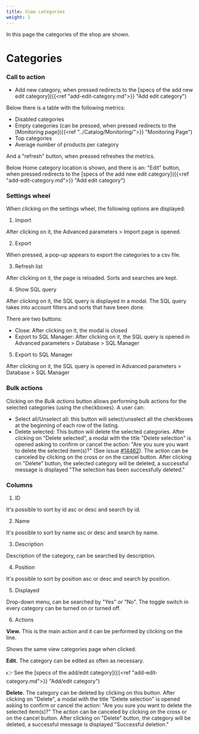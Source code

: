 ```yaml
---
title: View categories
weight: 1
---
```


In this page the categories of the shop are shown.

# Categories

### Call to action

 - Add new category, when pressed redirects to the [specs of the add new edit category]({{<ref "add-edit-category.md">}} "Add edit category") 

Below there is a table with the following metrics:

 - Disabled categories
 - Empty categories (can be pressed, when pressed redirects to the [Monitoring page]({{<ref "../Catalog/Monitoring/">}} "Monitoring Page")
 - Top categories
 - Average number of products per category

And a "refresh" button, when pressed refreshes the metrics.

Below Home category location is shown, and there is an: "Edit" button, when pressed redirects to the [specs of the add new edit category]({{<ref "add-edit-category.md">}} "Add edit category") 

### Settings wheel

When clicking on the settings wheel, the following options are displayed:

1) Import

After clicking on it, the Advanced parameters > Import page is opened.

2) Export

When pressed, a pop-up appears to export the categories to a csv file.

3) Refresh list

After clicking on it, the page is reloaded. Sorts and searches are kept.

4) Show SQL query

After clicking on it, the SQL query is displayed in a modal. The SQL query takes into account filters and sorts that have been done.

There are two buttons:

- Close: After clicking on it, the modal is closed
- Export to SQL Manager: After clicking on it, the SQL query is opened in Advanced parameters > Database > SQL Manager

5) Export to SQL Manager

After clicking on it, the SQL query is opened in Advanced parameters > Database > SQL Manager

### Bulk actions

Clicking on the _Bulk actions_ button allows performing bulk actions for the selected categories (using the checkboxes). A user can:

- Select all/Unselect all: this button will select/unselect all the checkboxes at the beginning of each row of the listing.
- Delete selected: This button will delete the selected categories. 
After clicking on "Delete selected", a modal with the title "Delete selection" is opened asking to confirm or cancel the action: "Are you sure you want to delete the selected item(s)?" (See issue [#14462](https://github.com/PrestaShop/PrestaShop/issues/14462)). The action can be canceled by clicking on the cross or on the cancel button.
After clicking on "Delete" button, the selected category will be deleted, a successful message is displayed "The selection has been successfully deleted."

### Columns

1) ID

It's possible to sort by id asc or desc and search by id.

2) Name

It's possible to sort by name asc or desc and search by name.

3) Description

Description of the category, can be searched by description.

4) Position

It's possible to sort by position asc or desc and search by position.

5) Displayed

Drop-down menu, can be searched by "Yes" or "No". The toggle switch in every category can be turned on or turned off.

6) Actions

**View.** This is the main action and it can be performed by clicking on the line. 

Shows the same view categories page when clicked.

**Edit.** The category can be edited as often as necessary.

👉 See the [specs of the add/edit category]({{<ref "add-edit-category.md">}} "Add/edit category") 

**Delete.** The category can be deleted by clicking on this button. After clicking on "Delete", a modal with the title "Delete selection" is opened asking to confirm or cancel the action: "Are you sure you want to delete the selected item(s)?"
The action can be canceled by clicking on the cross or on the cancel button.
After clicking on "Delete" button, the category will be deleted, a successful message is displayed "Successful deletion."
